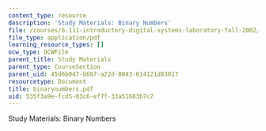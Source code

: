 ```yaml
---
content_type: resource
description: 'Study Materials: Binary Numbers'
file: /courses/6-111-introductory-digital-systems-laboratory-fall-2002/535f3a9efcd503c6ef7f33a51683b7c7_binarynumbers.pdf
file_type: application/pdf
learning_resource_types: []
ocw_type: OCWFile
parent_title: Study Materials
parent_type: CourseSection
parent_uid: 45d6b047-b667-a22d-8043-614121d83017
resourcetype: Document
title: binarynumbers.pdf
uid: 535f3a9e-fcd5-03c6-ef7f-33a51683b7c7
---
```

Study Materials: Binary Numbers

